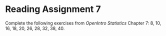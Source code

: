# Reading Assignment 7

Complete the following exercises from *OpenIntro Statistics* Chapter 7: 8, 10, 16, 18, 20, 26, 28, 32, 38, 40.
